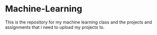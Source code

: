 # Machine-Learning
This is the repository for my machine learning class and the projects and assignments that i need to upload my projects to.
